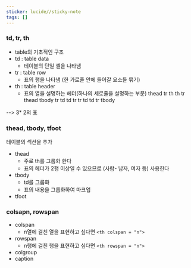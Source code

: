 ```yaml
---
sticker: lucide//sticky-note
tags: []
---
```

### td, tr, th

- table의 기초적인 구조
- td : table data
	- 테이블의 단일 셀을 나타냄
- tr : table row
	- 표의 행을 나타냄 (한 가로줄 안에 들어갈 요소들 묶기)
- th : table header
	- 표의 열을 설명하는 헤더(하나의 세로줄을 설명하는 부분)
thead
	tr
		th
		th
	tr
thead 
tbody
	tr
		td
		td
	tr
	tr
		td
		td
	tr
tbody

--> 3* 2의 표

### thead, tbody, tfoot 
테이블의 섹션을 추가
- thead
	- 주로 th를 그룹화 한다
	- 표의 헤더가 2행 이상일 수 있으므로
	  (사람- 남자, 여자 등) 사용한다
- tbody
	- td를 그룹화
	- 표의 내용을 그룹화하여 마크업
- tfoot

### colsapn, rowspan
- colspan
	- n열에 걸친 열을 표현하고 싶다면 `<th colspan = "n">`
- rowspan 
	- n행에 걸친 행을 표현하고 싶다면 `<th rowspan = "n">`
- colgroup
- caption